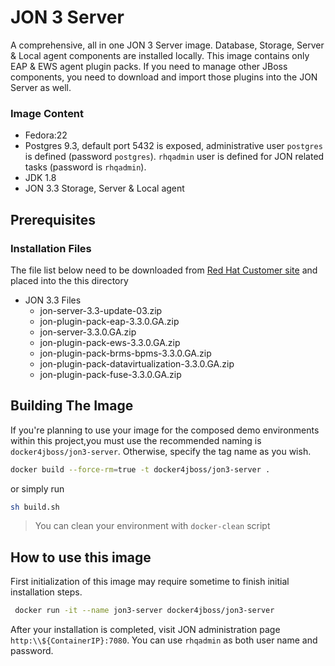 JON 3 Server
=======

A comprehensive, all in one JON 3 Server image. Database, Storage, Server & Local agent
components are installed locally. This image contains only EAP & EWS agent plugin packs. If you need
to manage other JBoss components, you need to download and import those plugins into the JON Server as well.

### Image Content

- Fedora:22
- Postgres 9.3, default port 5432 is exposed, administrative user ```postgres``` is defined (password ```postgres```). ```rhqadmin``` user is defined for JON related tasks (password is ```rhqadmin```).  
- JDK 1.8
- JON 3.3 Storage, Server & Local agent

## Prerequisites

### Installation Files

The file list below need to be downloaded from [Red Hat Customer site](http://access.redhat.com) and placed into the this directory

* JON 3.3 Files
  * jon-server-3.3-update-03.zip
  * jon-plugin-pack-eap-3.3.0.GA.zip
  * jon-server-3.3.0.GA.zip
  * jon-plugin-pack-ews-3.3.0.GA.zip  
  * jon-plugin-pack-brms-bpms-3.3.0.GA.zip
  * jon-plugin-pack-datavirtualization-3.3.0.GA.zip
  * jon-plugin-pack-fuse-3.3.0.GA.zip  

## Building The Image
 If you're planning to use your image for the composed demo environments within this project,you must use the recommended naming is ```docker4jboss/jon3-server```. Otherwise, specify the tag name as you wish.

```bash
docker build --force-rm=true -t docker4jboss/jon3-server .
```

or simply run

```bash
sh build.sh
```

> You can clean your environment with ```docker-clean``` script

## How to use this image

First initialization of this image may require sometime to finish initial installation steps.

 ```bash
  docker run -it --name jon3-server docker4jboss/jon3-server
 ```

 After your installation is completed, visit JON administration page ```http:\\${ContainerIP}:7080```. You can use ```rhqadmin``` as both user name and password.  

